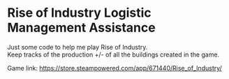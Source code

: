 # Rise of Industry Logistic Management Assistance

Just some code to help me play Rise of Industry.\
Keep tracks of the production +/- of all the buildings created in the game.

Game link: https://store.steampowered.com/app/671440/Rise_of_Industry/
